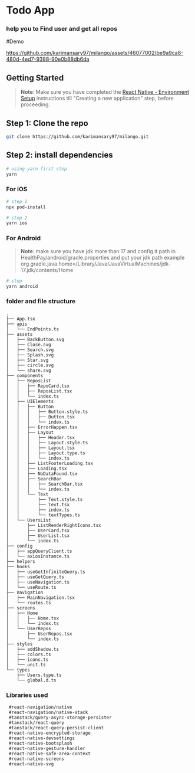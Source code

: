 
# Todo App 
### help you to Find user and get all repos 

#Demo


https://github.com/karimansary97/milango/assets/46077002/be9a9ca8-480d-4ed7-9388-90e0b88db6da


## Getting Started

>**Note**: Make sure you have completed the [React Native - Environment Setup](https://reactnative.dev/docs/environment-setup) instructions till "Creating a new application" step, before proceeding.

## Step 1: Clone the repo 

```bash
git clone https://github.com/karimansary97/milango.git
```

## Step 2: install dependencies 


```bash
# using yarn first step 
yarn
```

### For iOS

```bash
# step 1
npx pod-install

# step 2
yarn ios
```

### For Android
>**Note**: make sure you have jdk more than 17  and config it path in HealthPay/android/gradle.properties and put your jdk path example org.gradle.java.home=/Library/Java/JavaVirtualMachines/jdk-17.jdk/contents/Home

```bash
# step 
yarn android
```

### folder and file structure
```
.
├── App.tsx
├── apis
│   └── EndPoints.ts
├── assets
│   ├── BackButton.svg
│   ├── Close.svg
│   ├── Search.svg
│   ├── Splash.svg
│   ├── Star.svg
│   ├── circle.svg
│   └── share.svg
├── components
│   ├── ReposList
│   │   ├── RepoCard.tsx
│   │   ├── ReposList.tsx
│   │   └── index.ts
│   ├── UIElements
│   │   ├── Button
│   │   │   ├── Button.style.ts
│   │   │   ├── Button.tsx
│   │   │   └── index.ts
│   │   ├── ErrorHappen.tsx
│   │   ├── Layout
│   │   │   ├── Header.tsx
│   │   │   ├── Layout.style.ts
│   │   │   ├── Layout.tsx
│   │   │   ├── Layout.type.ts
│   │   │   └── index.ts
│   │   ├── ListFooterLoading.tsx
│   │   ├── Loading.tsx
│   │   ├── NoDataFound.tsx
│   │   ├── SearchBar
│   │   │   ├── SearchBar.tsx
│   │   │   └── index.ts
│   │   └── Text
│   │       ├── Text.style.ts
│   │       ├── Text.tsx
│   │       ├── index.ts
│   │       └── textTypes.ts
│   └── UsersList
│       ├── ListRenderRightIcons.tsx
│       ├── UserCard.tsx
│       ├── UserList.tsx
│       └── index.ts
├── config
│   ├── appQueryClient.ts
│   └── axiosInstance.ts
├── helpers
├── hooks
│   ├── useGetInfiniteQuery.ts
│   ├── useGetQuery.ts
│   ├── useNavigation.ts
│   └── useRoute.ts
├── navigation
│   ├── MainNavigation.tsx
│   └── routes.ts
├── screens
│   ├── Home
│   │   ├── Home.tsx
│   │   └── index.ts
│   └── UserRepos
│       ├── UserRepos.tsx
│       └── index.ts
├── styles
│   ├── addShadow.ts
│   ├── colors.ts
│   ├── icons.ts
│   └── unit.ts
└── types
    ├── Users.type.ts
    └── global.d.ts
```
### Libraries used
```
 #react-navigation/native
 #react-navigation/native-stack
 #tanstack/query-async-storage-persister
 #tanstack/react-query
 #tanstack/react-query-persist-client
 #react-native-encrypted-storage
 #react-native-devsettings
 #react-native-bootsplash
 #react-native-gesture-handler
 #react-native-safe-area-context
 #react-native-screens
 #react-native-svg
```
 
